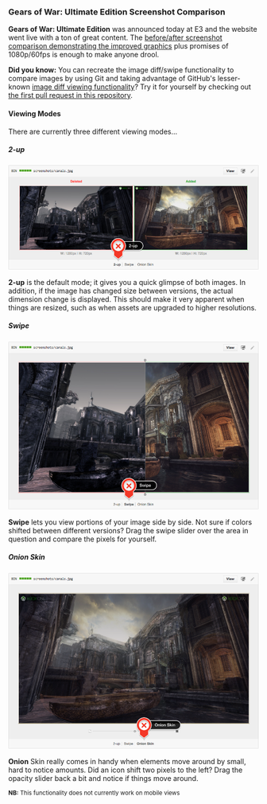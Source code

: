 ### Gears of War: Ultimate Edition Screenshot Comparison

**Gears of War: Ultimate Edition** was announced today at E3 and the website went live with a ton of great content. The [before/after screenshot comparison demonstrating the improved graphics](https://gearsofwar.com/en-us/ultimate-edition/before-and-after) plus promises of 1080p/60fps is enough to make anyone drool.

**Did you know:** You can recreate the image diff/swipe functionality to compare images by using Git and taking advantage of GitHub's lesser-known [image diff viewing functionality](https://help.github.com/articles/rendering-and-diffing-images/#viewing-differences)? Try it for yourself by checking out [the first pull request in this repository](https://github.com/leereilly/gears-of-war-ultimate-edition-screenshot-comparison/pull/1).

#### Viewing Modes

There are currently three different viewing modes...

##### 2-up

![2-up](images/2-up.png)

**2-up** is the default mode; it gives you a quick glimpse of both images. In addition, if the image has changed size between versions, the actual dimension change is displayed. This should make it very apparent when things are resized, such as when assets are upgraded to higher resolutions.

##### Swipe

![Swipe](images/swipe.png)

**Swipe** lets you view portions of your image side by side. Not sure if colors shifted between different versions? Drag the swipe slider over the area in question and compare the pixels for yourself.

##### Onion Skin

![Onion Skin](images/onion-skin.png)

**Onion** Skin really comes in handy when elements move around by small, hard to notice amounts. Did an icon shift two pixels to the left? Drag the opacity slider back a bit and notice if things move around.

<sup>**NB:** This functionality does not currently work on mobile views</sup>
